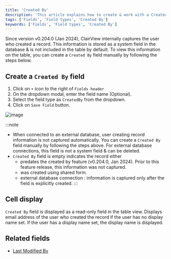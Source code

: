 ```yaml
---
title: 'Created By'
description: 'This article explains how to create & work with a Created By field.'
tags: ['Fields', 'Field types', 'Created By']
keywords: ['Fields', 'Field types', 'Created By']
---
```


Since version v0.204.0 (Jan 2024), ClairView internally captures the user who created a record. This information is stored as a system field in the database & is not included in the table by default. To view this information on the table, you can create a `Created By` field manually by following the steps below.

## Create a `Created By` field
1. Click on `+` icon to the right of `Fields header`
2. On the dropdown modal, enter the field name (Optional).
3. Select the field type as `CreatedBy` from the dropdown.
4. Click on `Save Field` button.

![image](/img/v2/fields/types/created-by.png)

:::note
- When connected to an external database, user creating record information is not captured automatically. You can create a `Created By` field manually by following the steps above. For external database connections, this field is not a system field & can be deleted.
- `Created By` field is empty indicates the record either
  - predates the created by feature (v0.204.0, Jan 2024). Prior to this feature release, this information was not captured.
  - was created using shared form.
  - external database connection : information is captured only after the field is explicitly created.
:::

## Cell display
`Created By` field is displayed as a read-only field in the table view. Displays email address of the user who created the record if the user has no display name set. If the user has a display name set, the display name is displayed.

## Related fields
- [Last Modified By](030.last-modified-by.md)


